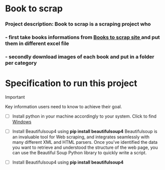 #  Book to scrap
### Project description: Book to scrap is a scraping project who
### - first take books informations from [Books to scrap site ](https://books.toscrape.com/index.html) and put them in different excel file
### - secondly download images of each book and put in a folder per category  

# **Specification to run this project**
> [!Important]
> Key information users need to know to achieve their goal.

-[ ] Install python in your machine accordingly to your system. Click to find [Windows](https://www.python.org/downloads/windows/) 
-[ ] Install Beautifulsoup4 using **pip install beautifulsoup4**
     Beautifulsoup is an invaluable tool for Web scraping, and integrates seamlessly with many
     different XML and HTML parsers. Once you've identified the data you want to retrieve and 
     understood the structure of the web page, you can use the Beautiful Soup Python library
     to quickly write a script.
-[ ] Install Beautifulsoup4 using **pip install beautifulsoup4**

